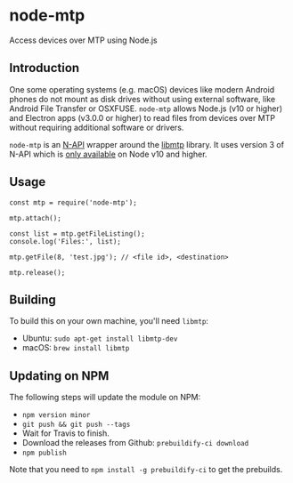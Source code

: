 # node-mtp

Access devices over MTP using Node.js

## Introduction

One some operating systems (e.g. macOS) devices like modern Android phones do not mount as disk drives without using external software, like Android File Transfer or OSXFUSE. `node-mtp` allows Node.js (v10 or higher) and Electron apps (v3.0.0 or higher) to read files from devices over MTP without requiring additional software or drivers.

`node-mtp` is an [N-API](https://nodejs.org/api/n-api.html) wrapper around the [libmtp](http://libmtp.sourceforge.net/) library. It uses version 3 of N-API which is [only available](https://nodejs.org/api/n-api.html#n_api_n_api_version_matrix) on Node v10 and higher.

## Usage

```
const mtp = require('node-mtp');

mtp.attach();

const list = mtp.getFileListing();
console.log('Files:', list);

mtp.getFile(8, 'test.jpg'); // <file id>, <destination>

mtp.release();
```

## Building

To build this on your own machine, you'll need `libmtp`:

- Ubuntu: `sudo apt-get install libmtp-dev`
- macOS: `brew install libmtp`

## Updating on NPM

The following steps will update the module on NPM:

- `npm version minor`
- `git push && git push --tags`
- Wait for Travis to finish.
- Download the releases from Github: `prebuildify-ci download`
- `npm publish`

Note that you need to `npm install -g prebuildify-ci` to get the prebuilds.
